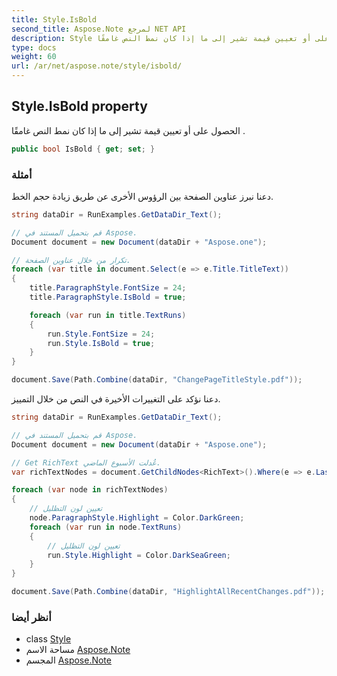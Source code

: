 ```yaml
---
title: Style.IsBold
second_title: Aspose.Note لمرجع NET API
description: Style ملكية. الحصول على أو تعيين قيمة تشير إلى ما إذا كان نمط النص غامقًا .
type: docs
weight: 60
url: /ar/net/aspose.note/style/isbold/
---
```

## Style.IsBold property

الحصول على أو تعيين قيمة تشير إلى ما إذا كان نمط النص غامقًا .

```csharp
public bool IsBold { get; set; }
```

### أمثلة

دعنا نبرز عناوين الصفحة بين الرؤوس الأخرى عن طريق زيادة حجم الخط.

```csharp
string dataDir = RunExamples.GetDataDir_Text();

// قم بتحميل المستند في Aspose.
Document document = new Document(dataDir + "Aspose.one");

// تكرار من خلال عناوين الصفحة.
foreach (var title in document.Select(e => e.Title.TitleText))
{
    title.ParagraphStyle.FontSize = 24;
    title.ParagraphStyle.IsBold = true;

    foreach (var run in title.TextRuns)
    {
        run.Style.FontSize = 24;
        run.Style.IsBold = true;
    }
}

document.Save(Path.Combine(dataDir, "ChangePageTitleStyle.pdf"));
```

دعنا نؤكد على التغييرات الأخيرة في النص من خلال التمييز.

```csharp
string dataDir = RunExamples.GetDataDir_Text();

// قم بتحميل المستند في Aspose.
Document document = new Document(dataDir + "Aspose.one");

// Get RichText عُدلت الأسبوع الماضي.
var richTextNodes = document.GetChildNodes<RichText>().Where(e => e.LastModifiedTime >= DateTime.Today.Subtract(TimeSpan.FromDays(7)));

foreach (var node in richTextNodes)
{
    // تعيين لون التظليل
    node.ParagraphStyle.Highlight = Color.DarkGreen;
    foreach (var run in node.TextRuns)
    {
        // تعيين لون التظليل
        run.Style.Highlight = Color.DarkSeaGreen;
    }
}

document.Save(Path.Combine(dataDir, "HighlightAllRecentChanges.pdf"));
```

### أنظر أيضا

* class [Style](../)
* مساحة الاسم [Aspose.Note](../../style/)
* المجسم [Aspose.Note](../../../)


